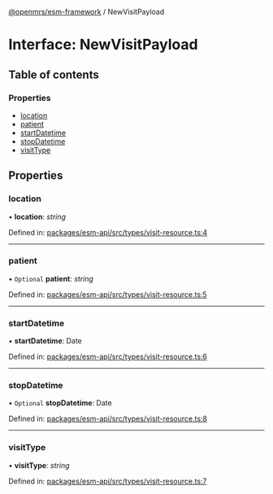 [@openmrs/esm-framework](../API.md) / NewVisitPayload

# Interface: NewVisitPayload

## Table of contents

### Properties

- [location](newvisitpayload.md#location)
- [patient](newvisitpayload.md#patient)
- [startDatetime](newvisitpayload.md#startdatetime)
- [stopDatetime](newvisitpayload.md#stopdatetime)
- [visitType](newvisitpayload.md#visittype)

## Properties

### location

• **location**: *string*

Defined in: [packages/esm-api/src/types/visit-resource.ts:4](https://github.com/openmrs/openmrs-esm-core/blob/master/packages/esm-api/src/types/visit-resource.ts#L4)

___

### patient

• `Optional` **patient**: *string*

Defined in: [packages/esm-api/src/types/visit-resource.ts:5](https://github.com/openmrs/openmrs-esm-core/blob/master/packages/esm-api/src/types/visit-resource.ts#L5)

___

### startDatetime

• **startDatetime**: Date

Defined in: [packages/esm-api/src/types/visit-resource.ts:6](https://github.com/openmrs/openmrs-esm-core/blob/master/packages/esm-api/src/types/visit-resource.ts#L6)

___

### stopDatetime

• `Optional` **stopDatetime**: Date

Defined in: [packages/esm-api/src/types/visit-resource.ts:8](https://github.com/openmrs/openmrs-esm-core/blob/master/packages/esm-api/src/types/visit-resource.ts#L8)

___

### visitType

• **visitType**: *string*

Defined in: [packages/esm-api/src/types/visit-resource.ts:7](https://github.com/openmrs/openmrs-esm-core/blob/master/packages/esm-api/src/types/visit-resource.ts#L7)
